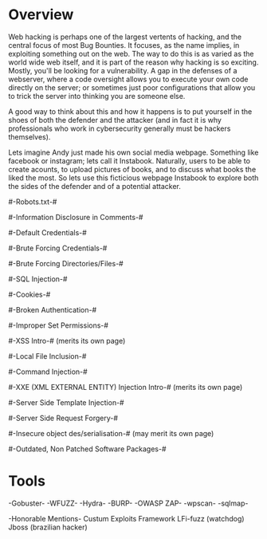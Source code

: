 # Overview #
Web hacking is perhaps one of the largest vertents of hacking, and the central focus of most Bug Bounties. It focuses, as the name implies, in exploiting something out on the web. The way to do this is as varied as the world wide web itself, and it is part of the reason why hacking is so exciting. Mostly, you'll be looking for a vulnerability. A gap in the defenses of a webserver, where a code oversight allows you to execute your own code directly on the server; or sometimes just poor configurations that allow you to trick the server into thinking you are someone else.

A good way to think about this and how it happens is to put yourself in the shoes of both the defender and the attacker (and in fact it is why professionals who work in cybersecurity generally must be hackers themselves).

Lets imagine Andy just made his own social media webpage. Something like facebook or instagram; lets call it Instabook. Naturally, users to be able to create acounts, to upload pictures of books, and to discuss what books the liked the most. So lets use this ficticious webpage Instabook to explore both the sides of the defender and of a potential attacker.


#-Robots.txt-#

#-Information Disclosure in Comments-#

#-Default Credentials-#

#-Brute Forcing Credentials-#

#-Brute Forcing Directories/Files-#

#-SQL Injection-#

#-Cookies-#

#-Broken Authentication-#

#-Improper Set Permissions-#

#-XSS Intro-#
(merits its own page)

#-Local File Inclusion-#

#-Command Injection-#

#-XXE (XML EXTERNAL ENTITY) Injection Intro-#
(merits its own page)

#-Server Side Template Injection-#

#-Server Side Request Forgery-#

#-Insecure object des/serialisation-#
(may merit its own page)

#-Outdated, Non Patched Software Packages-#


# Tools #
-Gobuster-
-WFUZZ-
-Hydra-
-BURP-
-OWASP ZAP-
-wpscan-
-sqlmap-

-Honorable Mentions-
Custum Exploits Framework
LFi-fuzz (watchdog)
Jboss (brazilian hacker)
